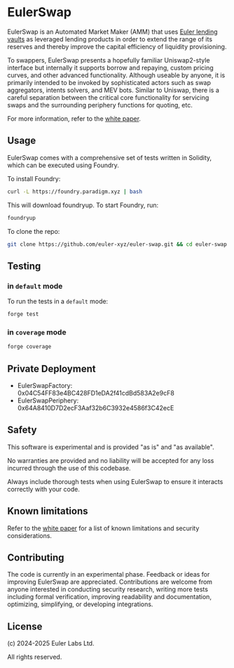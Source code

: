 # EulerSwap

EulerSwap is an Automated Market Maker (AMM) that uses [Euler lending vaults](https://docs.euler.finance/euler-vault-kit-white-paper/) as leveraged lending products in order to extend the range of its reserves and thereby improve the capital efficiency of liquidity provisioning.

To swappers, EulerSwap presents a hopefully familiar Uniswap2-style interface but internally it supports borrow and repaying, custom pricing curves, and other advanced functionality. Although useable by anyone, it is primarily intended to be invoked by sophisticated actors such as swap aggregators, intents solvers, and MEV bots. Similar to Uniswap, there is a careful separation between the critical core functionality for servicing swaps and the surrounding periphery functions for quoting, etc.

For more information, refer to the [white paper](./docs/white-paper/EulerSwap_White_Paper.pdf).

## Usage

EulerSwap comes with a comprehensive set of tests written in Solidity, which can be executed using Foundry.

To install Foundry:

```sh
curl -L https://foundry.paradigm.xyz | bash
```

This will download foundryup. To start Foundry, run:

```sh
foundryup
```

To clone the repo:

```sh
git clone https://github.com/euler-xyz/euler-swap.git && cd euler-swap
```

## Testing

### in `default` mode

To run the tests in a `default` mode:

```sh
forge test
```

### in `coverage` mode

```sh
forge coverage
```

## Private Deployment

- EulerSwapFactory: 0x04C54FF83e4BC428FD1eDA2f41cdBd583A2e9cF8
- EulerSwapPeriphery: 0x64A8410D7D2ecF3Aaf32b6C3932e4586f3C42ecE

## Safety

This software is experimental and is provided "as is" and "as available".

No warranties are provided and no liability will be accepted for any loss incurred through the use of this codebase.

Always include thorough tests when using EulerSwap to ensure it interacts correctly with your code.

## Known limitations

Refer to the [white paper](./docs/white-paper/EulerSwap_White_Paper.pdf) for a list of known limitations and security considerations.

## Contributing

The code is currently in an experimental phase. Feedback or ideas for improving EulerSwap are appreciated. Contributions are welcome from anyone interested in conducting security research, writing more tests including formal verification, improving readability and documentation, optimizing, simplifying, or developing integrations.

## License

(c) 2024-2025 Euler Labs Ltd.

All rights reserved.
